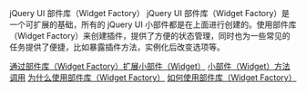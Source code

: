  jQuery UI 部件库（Widget Factory）
 jQuery UI 部件库（Widget Factory）是一个可扩展的基础，所有的 jQuery UI 小部件都是在上面进行创建的。使用部件库（Widget Factory）来创建插件，提供了方便的状态管理，同时也为一些常见的任务提供了便捷，比如暴露插件方法，实例化后改变选项等。

 
[通过部件库（Widget Factory）扩展小部件（Widget）](http://www.w3cschool.cc/jqueryui/jqueryui-widget-extend.html)
 [小部件（Widget）方法调用](http://www.w3cschool.cc/jqueryui/jqueryui-widget-method.html)
 [为什么使用部件库（Widget Factory）](http://www.w3cschool.cc/jqueryui/jqueryui-widget-factory-why.html)
 [如何使用部件库（Widget Factory）](http://www.w3cschool.cc/jqueryui/jqueryui-widget-factory-how.html)
 


